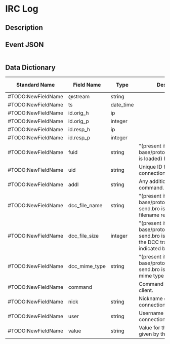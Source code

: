 # IRC Log

## Description

## Event JSON

```json
```

## Data Dictionary

|	        Standard Name       	|            Field Name             |       	    Type            	|   	    Description          	|	     Sample Value           	|
|	-------------------------------	|	-------------------------------	|	-------------------------------	|	-------------------------------	|	-------------------------------	|
|#TODO:NewFieldName|@stream|string||
|#TODO:NewFieldName|ts|date_time||
|#TODO:NewFieldName|id.orig_h|ip||
|#TODO:NewFieldName|id.orig_p|integer||
|#TODO:NewFieldName|id.resp_h|ip||
|#TODO:NewFieldName|id.resp_p|integer||
|#TODO:NewFieldName|fuid|string|"(present if base/protocols/irc/files.bro is loaded) File unique ID."|
|#TODO:NewFieldName|uid|string|Unique ID for the connection.|
|#TODO:NewFieldName|addl|string|Any additional data for the command.|
|#TODO:NewFieldName|dcc_file_name|string|"(present if base/protocols/irc/dcc-send.bro is loaded) DCC filename requested."|
|#TODO:NewFieldName|dcc_file_size|integer|"(present if base/protocols/irc/dcc-send.bro is loaded) Size of the DCC transfer as indicated by the sender."|
|#TODO:NewFieldName|dcc_mime_type|string|"(present if base/protocols/irc/dcc-send.bro is loaded) Sniffed mime type of the file."|
|#TODO:NewFieldName|command||Command given by the client.|USER, NICK
|#TODO:NewFieldName|nick|string|Nickname given for the connection.|EDEJCDHCG, t9__Wkwc
|#TODO:NewFieldName|user|string|Username given for the connection.|
|#TODO:NewFieldName|value|string|Value for the command given by the client.|